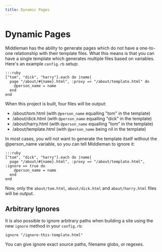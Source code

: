 ```yaml
---
title: Dynamic Pages
---
```


# Dynamic Pages

Middleman has the ability to generate pages which do not have a one-to-one relationship with their template files. What this means is that you can have a single template which generates multiple files based on variables. Here's an example `config.rb` setup:

    :::ruby
    ["tom", "dick", "harry"].each do |name|
      page "/about/#{name}.html", :proxy => "/about/template.html" do
        @person_name = name
      end
    end

When this project is built, four files will be output:

* /about/tom.html (with `@person_name` equalling "tom" in the template)
* /about/dick.html (with `@person_name` equalling "dick" in the template)
* /about/harry.html (with `@person_name` equalling "tom" in the template)
* /about/template.html (with `@person_name` being nil in the template)

In most cases, you will not want to generate the template itself without the @person_name variable, so you can tell Middleman to ignore it:

    :::ruby
    ["tom", "dick", "harry"].each do |name|
      page "/about/#{name}.html", :proxy => "/about/template.html", :ignore => true do
        @person_name = name
      end
    end

Now, only the `about/tom.html`, `about/dick.html` and `about/harry.html` files will be output.

## Arbitrary Ignores

It is also possible to ignore arbitrary paths when building a site using the new `ignore` method in your `config.rb`:

    ignore "/ignore-this-template.html"

You can give ignore exact source paths, filename globs, or regexes.